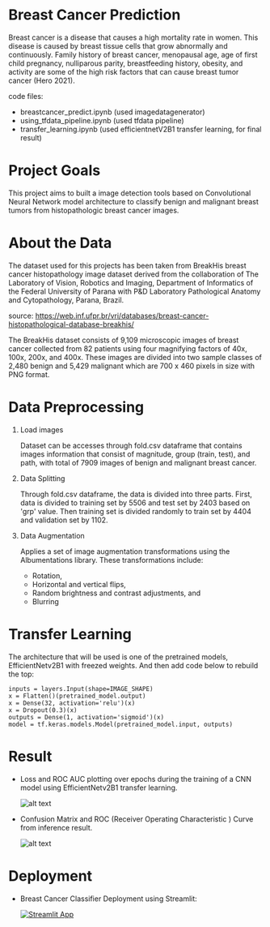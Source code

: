 # Breast Cancer Prediction

Breast cancer is a disease that causes a high mortality rate in women. This disease is caused by breast tissue cells that grow abnormally and continuously. Family history of breast cancer, menopausal age, age of first child pregnancy, nulliparous parity, breastfeeding history, obesity, and activity are some of the high risk factors that can cause breast tumor cancer (Hero 2021).

code files:

- breastcancer_predict.ipynb (used imagedatagenerator)
- using_tfdata_pipeline.ipynb (used tfdata pipeline)
- transfer_learning.ipynb (used efficientnetV2B1 transfer learning, for final result)

# Project Goals

This project aims to built a image detection tools based on Convolutional Neural Network model architecture to classify benign and malignant breast tumors from histopathologic breast cancer images.

# About the Data

The dataset used for this projects has been taken from BreakHis breast cancer histopathology image dataset derived from the collaboration of The Laboratory of Vision, Robotics and Imaging, Department of Informatics of the Federal University of Parana with P&D Laboratory Pathological Anatomy and Cytopathology, Parana, Brazil.

source: https://web.inf.ufpr.br/vri/databases/breast-cancer-histopathological-database-breakhis/

The BreakHis dataset consists of 9,109 microscopic images of breast cancer collected from 82 patients using four magnifying factors of 40x, 100x, 200x, and 400x. These images are divided into two sample classes of 2,480 benign and 5,429 malignant which are 700 x 460 pixels in size with PNG format.

# Data Preprocessing

1. Load images

   Dataset can be accesses through fold.csv dataframe that contains images information that consist of magnitude, group (train, test), and path, with total of 7909 images of benign and malignant breast cancer.

2. Data Splitting

   Through fold.csv dataframe, the data is divided into three parts. First, data is divided to training set by 5506 and test set by 2403 based on 'grp' value. Then training set is divided randomly to train set by 4404 and validation set by 1102.

3. Data Augmentation

   Applies a set of image augmentation transformations using the Albumentations library. These transformations include:

   - Rotation,
   - Horizontal and vertical flips,
   - Random brightness and contrast adjustments, and
   - Blurring

# Transfer Learning

The architecture that will be used is one of the pretrained models, EfficientNetv2B1 with freezed weights. And then add code below to rebuild the top:

```
inputs = layers.Input(shape=IMAGE_SHAPE)
x = Flatten()(pretrained_model.output)
x = Dense(32, activation='relu')(x)
x = Dropout(0.3)(x)
outputs = Dense(1, activation='sigmoid')(x)
model = tf.keras.models.Model(pretrained_model.input, outputs)
```

# Result

- Loss and ROC AUC plotting over epochs during the training of a CNN model using EfficientNetv2B1 transfer learning.

  ![alt text](https://github.com/anggapark/breast-cancer-predict/blob/main/asset/transfer_lr_model_result.png?raw=true)

- Confusion Matrix and ROC (Receiver Operating Characteristic ) Curve from inference result.

  ![alt text](https://github.com/anggapark/breast-cancer-predict/blob/main/asset/cm_roc_curve.png?raw=true)

# Deployment

- Breast Cancer Classifier Deployment using Streamlit:

  [![Streamlit App](https://static.streamlit.io/badges/streamlit_badge_black_white.svg)](https://breast-cancer-predict-deploy.streamlit.app)
